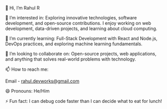 👋 Hi, I’m Rahul R

👀 I’m interested in:
Exploring innovative technologies, software development, and open-source contributions. I enjoy working on web development, data-driven projects, and learning about cloud computing.

🌱 I’m currently learning:
Full-Stack Development with React and Node.js, DevOps practices, and exploring machine learning fundamentals.

💞️ I’m looking to collaborate on:
Open-source projects, web applications, and anything that solves real-world problems with technology.

📫 How to reach me:

Email - rahul.devworks@gmail.com

😄 Pronouns:
He/Him

⚡ Fun fact:
I can debug code faster than I can decide what to eat for lunch!

<!---
Rahul-R79/Rahul-R79 is a ✨ special ✨ repository because its `README.md` (this file) appears on your GitHub profile.
You can click the Preview link to take a look at your changes.
--->

